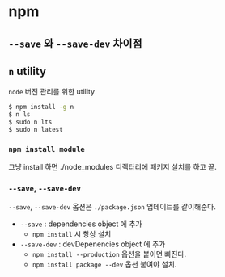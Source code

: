 # npm

## `--save` 와 `--save-dev` 차이점

## `n` utility

`node` 버전 관리를 위한 utility

```bash
$ npm install -g n
$ n ls
$ sudo n lts
$ sudo n latest
```

### `npm install module`

그냥 install 하면 ./node_modules 디렉터리에 패키지 설치를 하고 끝.

### `--save`, `--save-dev`

`--save`, `--save-dev` 옵션은 `./package.json` 업데이트를 같이해준다.

- `--save` : dependencies object 에 추가
  - `npm install` 시 항상 설치
- `--save-dev` : devDepenencies object 에 추가
  - `npm install --production` 옵션을 붙이면 빠진다.
  - `npm install package --dev` 옵션 붙여야 설치.

